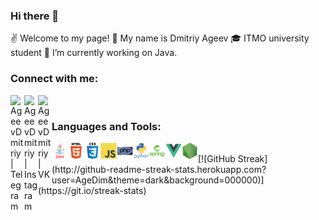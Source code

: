 ### Hi there 👋

<!--
**DmitriyAgeevP3131/DmitriyAgeevP3131** is a ✨ _special_ ✨ repository because its `README.md` (this file) appears on your GitHub profile.

Here are some ideas to get you started:
-->
✌️ Welcome to my page!
👦 My name is Dmitriy Ageev
🎓 ITMO university student
🔭 I’m currently working on Java.

### Connect with me:

[<img align="left" alt="AgeevDmitriy | Telegram" width="22px" src="https://cdn.jsdelivr.net/npm/simple-icons@v3/icons/telegram.svg" />][tg]
[<img align="left" alt="AgeevDmitriy | Instagram" width="22px" src="https://cdn.jsdelivr.net/npm/simple-icons@v3/icons/instagram.svg" />][instagram]
[<img align="left" alt="AgeevDmitriy | VK" width="22px" src="https://cdn.jsdelivr.net/npm/simple-icons@v3/icons/vk.svg" />][vk]

<br />

### Languages and Tools:

<img align="left" alt="Java" width="26px" src="https://github.com/devicons/devicon/blob/master/icons/java/java-original-wordmark.svg" />
<img align="left" alt="HTML5" width="26px" src="https://github.com/devicons/devicon/blob/master/icons/html5/html5-original-wordmark.svg" />
<img align="left" alt="CSS3" width="26px" src="https://raw.githubusercontent.com/github/explore/80688e429a7d4ef2fca1e82350fe8e3517d3494d/topics/css/css.png" />
<img align="left" alt="Js" width="26px" src="https://github.com/devicons/devicon/blob/master/icons/javascript/javascript-original.svg" />
<img align="left" alt="PhP" width="26px" src="https://github.com/devicons/devicon/blob/master/icons/php/php-original.svg" />
<img align="left" alt="Python" width="26px" src="https://github.com/devicons/devicon/blob/master/icons/python/python-original-wordmark.svg" />
<img align="left" alt="Spring" width="26px" src="https://github.com/devicons/devicon/blob/master/icons/spring/spring-original-wordmark.svg" />
<img align="left" alt="Spring" width="26px" src="https://github.com/devicons/devicon/blob/master/icons/vuejs/vuejs-original.svg" />
<img align="left" alt="Node.js" width="26px" src="https://raw.githubusercontent.com/github/explore/80688e429a7d4ef2fca1e82350fe8e3517d3494d/topics/nodejs/nodejs.png" />


<br />
[![GitHub Streak](http://github-readme-streak-stats.herokuapp.com?user=AgeDim&theme=dark&background=000000)](https://git.io/streak-stats)
<br />

[tg]: https://t.me/AgeDim123
[instagram]: https://www.instagram.com/huge_silence27/
[vk]: https://vk.com/agedim

